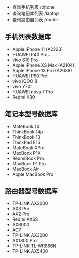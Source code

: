* 查询手机列表 /phone
* 查询笔记本列表 /laptop
* 查询路由器列表 /router

## 手机列表数据库
* Apple iPhone 11 (A2223)
* HUAWEI P40 Pro+
* vivo S10 Pro
* Apple iPhone XS Max (A2104)
* Apple iPhone 13 Pro (A2639)
* HUAWEI P50 Pro
* vivo iQOO 8
* vivo Y70t
* HUAWEI nova 7 Pro
* Redmi K30

## 笔记本型号数据库
* MateBook 14
* ThinkBook 14p
* ThinkBook 13
* ThinkPad E15
* MateBook XPro
* MaxBook P1X
* RedmiBook Pro
* MaxBook P1 Pro
* MacBook Air
* Apple MacBook Pro

## 路由器型号数据库
* TP-LINK AX3000
* AX3 Pro
* AX2 Pro
* Redmi AX6S
* AX6000
* AC7
* TP-LINK AX3200
* AX1800 Pro
* TP-LINK TL-WR886N
* TP-LINK AX5400